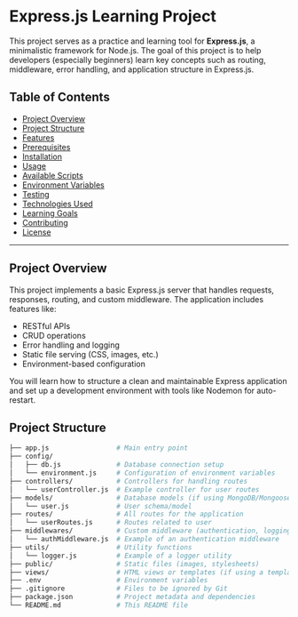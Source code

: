 # Express.js Learning Project

This project serves as a practice and learning tool for **Express.js**, a minimalistic framework for Node.js. The goal of this project is to help developers (especially beginners) learn key concepts such as routing, middleware, error handling, and application structure in Express.js.

## Table of Contents
- [Project Overview](#project-overview)
- [Project Structure](#project-structure)
- [Features](#features)
- [Prerequisites](#prerequisites)
- [Installation](#installation)
- [Usage](#usage)
- [Available Scripts](#available-scripts)
- [Environment Variables](#environment-variables)
- [Testing](#testing)
- [Technologies Used](#technologies-used)
- [Learning Goals](#learning-goals)
- [Contributing](#contributing)
- [License](#license)

---

## Project Overview

This project implements a basic Express.js server that handles requests, responses, routing, and custom middleware. The application includes features like:
- RESTful APIs
- CRUD operations
- Error handling and logging
- Static file serving (CSS, images, etc.)
- Environment-based configuration

You will learn how to structure a clean and maintainable Express application and set up a development environment with tools like Nodemon for auto-restart.

## Project Structure

```bash
├── app.js                 # Main entry point
├── config/
│   ├── db.js              # Database connection setup
│   └── environment.js     # Configuration of environment variables
├── controllers/           # Controllers for handling routes
│   └── userController.js  # Example controller for user routes
├── models/                # Database models (if using MongoDB/Mongoose)
│   └── user.js            # User schema/model
├── routes/                # All routes for the application
│   └── userRoutes.js      # Routes related to user
├── middlewares/           # Custom middleware (authentication, logging, etc.)
│   └── authMiddleware.js  # Example of an authentication middleware
├── utils/                 # Utility functions
│   └── logger.js          # Example of a logger utility
├── public/                # Static files (images, stylesheets)
├── views/                 # HTML views or templates (if using a templating engine)
├── .env                   # Environment variables
├── .gitignore             # Files to be ignored by Git
├── package.json           # Project metadata and dependencies
└── README.md              # This README file
